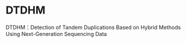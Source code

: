 # DTDHM
DTDHM：Detection of Tandem Duplications Based on Hybrid Methods Using Next-Generation Sequencing Data 
